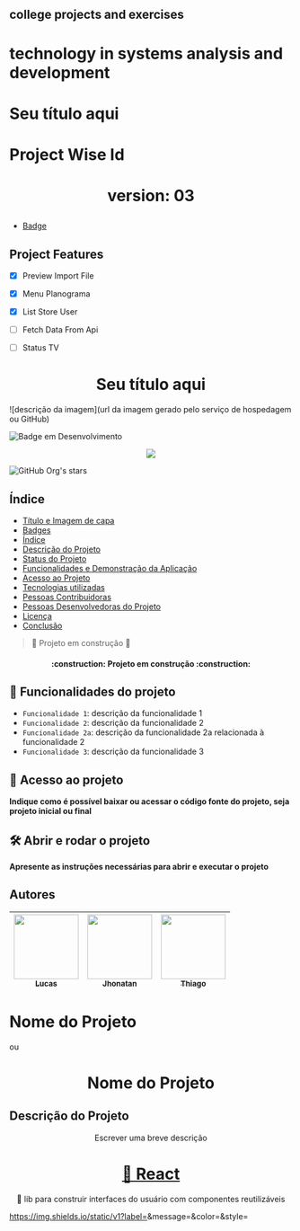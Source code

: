 ## college projects and exercises ##
  # technology in systems analysis and development #

# Seu título aqui





# Project Wise Id

<h1 align="center">
  <p>version: 03</p>
</h1>

* [Badge](#Status%20Desenvolvimento)

## Project Features

- [x] Preview Import File
- [x] Menu Planograma
- [x] List Store User
- [ ] Fetch Data From Api
- [ ] Status TV






<h1 align="center"> Seu título aqui </h1>

![descrição da imagem](url da imagem gerado pelo serviço de hospedagem ou GitHub)

![Badge em Desenvolvimento](http://img.shields.io/static/v1?label=STATUS&message=EM%20DESENVOLVIMENTO&color=GREEN&style=for-the-badge)


<p align="center">
<img src="http://img.shields.io/static/v1?label=STATUS&message=EM%20DESENVOLVIMENTO&color=GREEN&style=for-the-badge"/>
</p>

![GitHub Org's stars](https://img.shields.io/github/stars/camilafernanda?style=social)


## Índice 

* [Título e Imagem de capa](#Título-e-Imagem-de-capa)
* [Badges](#badges)
* [Índice](#índice)
* [Descrição do Projeto](#descrição-do-projeto)
* [Status do Projeto](#status-do-Projeto)
* [Funcionalidades e Demonstração da Aplicação](#funcionalidades-e-demonstração-da-aplicação)
* [Acesso ao Projeto](#acesso-ao-projeto)
* [Tecnologias utilizadas](#tecnologias-utilizadas)
* [Pessoas Contribuidoras](#pessoas-contribuidoras)
* [Pessoas Desenvolvedoras do Projeto](#pessoas-desenvolvedoras)
* [Licença](#licença)
* [Conclusão](#conclusão)



> :construction: Projeto em construção :construction:

<h4 align="center"> 
    :construction:  Projeto em construção  :construction:
</h4>


## :hammer: Funcionalidades do projeto

- `Funcionalidade 1`: descrição da funcionalidade 1
- `Funcionalidade 2`: descrição da funcionalidade 2
- `Funcionalidade 2a`: descrição da funcionalidade 2a relacionada à funcionalidade 2
- `Funcionalidade 3`: descrição da funcionalidade 3


## 📁 Acesso ao projeto

**Indique como é possível baixar ou acessar o código fonte do projeto, seja projeto inicial ou final**

## 🛠️ Abrir e rodar o projeto

**Apresente as instruções necessárias para abrir e executar o projeto**


## Autores

| [<img src="" width=115><br><sub>Lucas</sub>](https://github.com/camilafernanda) |  [<img src="" width=115><br><sub>Jhonatan</sub>](https://github.com/guilhermeonrails) |  [<img src="" width=115><br><sub>Thiago</sub>](https://github.com/alexfelipe) |
| :---: | :---: | :---: |




# Nome do Projeto 
ou
<h1 align="center">Nome do Projeto</h1>

## Descrição do Projeto
<p align="center">Escrever uma breve descrição</p>

<h1 align="center">
    <a href="https://pt-br.reactjs.org/">🔗 React</a>
</h1>
<p align="center">🚀 lib para construir interfaces do usuário com componentes reutilizáveis</p>

https://img.shields.io/static/v1?label=<LABEL>&message=<MESSAGE>&color=<COLOR>&style=<STYLE>&logo=<LOGO>

<img src="https://img.shields.io/static/v1?label=Blog&message=Rocketseat&color=7159c1&style=for-the-badge&logo=ghost"/>


![Badge](https://img.shields.io/badge/Blog-Rocketseat-%237159c1?style=for-the-badge&logo=ghost)


Tabela de conteúdos
=================
<!--ts-->
   * [Sobre](#Sobre)
   * [Tabela de Conteudo](#tabela-de-conteudo)
   * [Instalação](#instalacao)
   * [Como usar](#como-usar)
      * [Pre Requisitos](#pre-requisitos)
      * [Local files](#local-files)
      * [Remote files](#remote-files)
      * [Multiple files](#multiple-files)
      * [Combo](#combo)
   * [Tests](#testes)
   * [Tecnologias](#tecnologias)
<!--te-->

<p align="center">
 <a href="#objetivo">Objetivo</a> •
 <a href="#roadmap">Roadmap</a> • 
 <a href="#tecnologias">Tecnologias</a> • 
 <a href="#contribuicao">Contribuição</a> • 
 <a href="#licenc-a">Licença</a> • 
 <a href="#autor">Autor</a>
</p>

<h4 align="center"> 
	🚧  React Select 🚀 Em construção...  🚧
</h4>

### Features

- [x] Cadastro de usuário
- [x] Cadastro de cliente
- [ ] Cadastro de produtos


<h1 align="center">
  <img alt="NextLevelWeek" title="#NextLevelWeek" src="./assets/banner.png" />
</h1>

![Thiago Marinho](https://pbs.twimg.com/profile_banners/41742474/1490016588/1500x500)

* SignUp Mobile

![SignUp Mobile](screenshots/signup-mobile.png)

### Pré-requisitos

Antes de começar, você vai precisar ter instalado em sua máquina as seguintes ferramentas:
[Git](https://git-scm.com), [Node.js](https://nodejs.org/en/). 
Além disto é bom ter um editor para trabalhar com o código como [VSCode](https://code.visualstudio.com/)

### 🎲 Rodando o Back End (servidor)

```bash
# Clone este repositório
$ git clone <https://github.com/tgmarinho/nlw1>

# Acesse a pasta do projeto no terminal/cmd
$ cd nlw1

# Vá para a pasta server
$ cd server

# Instale as dependências
$ npm install

# Execute a aplicação em modo de desenvolvimento
$ npm run dev:server

# O servidor inciará na porta:3333 - acesse <http://localhost:3333>
```

# Clone este repositório
$ git clone <https://github.com/tgmarinho/nlw1>

# Acesse a pasta do projeto no terminal/cmd
$ cd nlw1

# Vá para a pasta server
$ cd server

# Instale as dependências
$ npm install

# Execute a aplicação em modo de desenvolvimento
$ npm run dev:server

# O servidor inciará na porta:3333 - acesse <http://localhost:3333> 

### 🛠 Tecnologias

As seguintes ferramentas foram usadas na construção do projeto:

- [Expo](https://expo.io/)
- [Node.js](https://nodejs.org/en/)
- [React](https://pt-br.reactjs.org/)
- [React Native](https://reactnative.dev/)
- [TypeScript](https://www.typescriptlang.org/)
